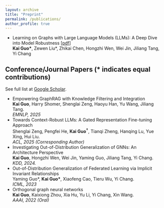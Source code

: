```yaml
---
layout: archive
title: "Preprint"
permalink: /publications/
author_profile: true
---
```


<ul>
  <li>
    Learning on Graphs with Large Language Models (LLMs): A Deep Dive into Model Robustness
    [<a href="https://arxiv.org/pdf/2407.12068">pdf</a>] <br />
    <b>Kai Guo*</b>, Zewen Liu*, Zhikai Chen, Hongzhi Wen, Wei Jin, Jiliang Tang, Yi Chang
  </li>
</ul>

<!-- - **Learning on Graphs with Large Language Models (LLMs): A Deep Dive into Model Robustness** [\[pdf\]](https://arxiv.org/pdf/2407.12068)  
  **Kai Guo***, Zewen Liu*, Zhikai Chen, Hongzhi Wen, Wei Jin, Jiliang Tang, Yi Chang -->


## Conference/Journal Papers (* indicates equal contributions)

See full list at [Google Scholar](https://scholar.google.com/citations?user=v6jYru8AAAAJ&hl=zh-CN).

<!-- <ul>
<li>Investigating Out-of-Distribution Generalization of GNNs: An Architecture Perspective<br />
<b>Kai Guo</b>, Hongzhi Wen, Wei Jin, Yaming Guo, Jiliang Tang, Yi Chang.<br />		
<i>KDD, 2024.</i><br /></li>

<li>Breaking the Curse of Dimensional Collapse in Graph Contrastive Learning: A Whitening Perspective<br />
Yang Tao, <b>Kai Guo</b>, Yizhen Zheng, Shirui Pan, Xiaofeng Cao, Yi Chang<br />
<i>Information Sciences, 2023.</i><br /></li> 

<li>Taming Over-Smoothing Representation on Heterophilic Graphs<br />
<b>Kai Guo</b>, Xiaofeng Cao, Zhining Liu, Yi Chang.<br />
<i>Information Sciences, 2023.</i><br /></li>

<li>Out-of-Distribution Generalization of Federated Learning via Implicit Invariant Relationships<br />
Yaming Guo*, <b>Kai Guo*</b>, Xiaofeng Cao, Tieru Wu, Yi Chang.<br />
<i>ICML, 2023</i><br /></li>

<li>Orthogonal graph neural networks<br />
<b>Kai Guo</b>, Kaixiong Zhou, Xia Hu, Yu Li, Yi Chang, Xin Wang.<br />		
<i>AAAI, 2022.</i><br /></li>
</ul> -->

<ul>
<li>Empowering GraphRAG with Knowledge Filtering and Integration<br />
<b>Kai Guo</b>, Harry Shomer, Shenglai Zeng, Haoyu Han, Yu Wang, Jiliang Tang.<br />	
<i>EMNLP, 2025 </i><br /></li>

<li>Towards Context-Robust LLMs: A Gated Representation Fine-tuning Approach<br />
Shenglai Zeng, Pengfei He, <b>Kai Guo<sup>†</sup></b>, Tianqi Zheng, Hanqing Lu, Yue Xing, Hui Liu.<br />	
<i>ACL, 2025 (Corresponding Author)</i><br /></li>

<li>Investigating Out-of-Distribution Generalization of GNNs: An Architecture Perspective<br />
<b>Kai Guo</b>, Hongzhi Wen, Wei Jin, Yaming Guo, Jiliang Tang, Yi Chang.<br />		
<i>KDD, 2024.</i><br /></li>

<li>Out-of-Distribution Generalization of Federated Learning via Implicit Invariant Relationships<br />
Yaming Guo*, <b>Kai Guo*</b>, Xiaofeng Cao, Tieru Wu, Yi Chang.<br />
<i>ICML, 2023</i><br /></li>

<li>Orthogonal graph neural networks<br />
<b>Kai Guo</b>, Kaixiong Zhou, Xia Hu, Yu Li, Yi Chang, Xin Wang.<br />		
<i>AAAI, 2022 (Oral)</i><br /></li>
</ul>